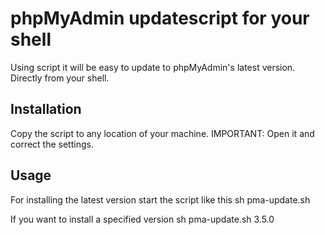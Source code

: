 # phpMyAdmin updatescript for your shell
Using script it will be easy to update to phpMyAdmin's latest version. Directly from your shell.

## Installation
Copy the script to any location of your machine. 
IMPORTANT: Open it and correct the settings.

## Usage
For installing the latest version start the script like this
    sh pma-update.sh
	
If you want to install a specified version
    sh pma-update.sh 3.5.0
